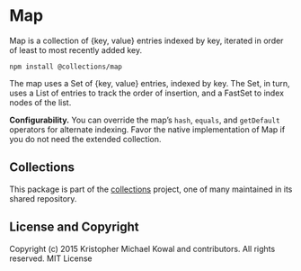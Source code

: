 # Map

Map is a collection of {key, value} entries indexed by key, iterated in order of
least to most recently added key.

```
npm install @collections/map
```

The map uses a Set of {key, value} entries, indexed by key.
The Set, in turn, uses a List of entries to track the order of insertion, and a
FastSet to index nodes of the list.

**Configurability.**
You can override the map’s `hash`, `equals`, and `getDefault` operators for
alternate indexing.
Favor the native implementation of Map if you do not need the extended
collection.

## Collections

This package is part of the [collections][] project, one of many maintained in
its shared repository.

[collections]: https://github.com/kriskowal/collections

## License and Copyright

Copyright (c) 2015 Kristopher Michael Kowal and contributors.
All rights reserved.
MIT License
